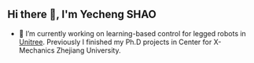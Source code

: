 ## Hi there 👋, I'm Yecheng SHAO

- 🔭 I’m currently working on learning-based control for legged robots in [Unitree](https://github.com/unitreerobotics/). Previously I finished my Ph.D projects in Center for X-Mechanics Zhejiang University.

<!--
**cyoahs/cyoahs** is a ✨ _special_ ✨ repository because its `README.md` (this file) appears on your GitHub profile.

Here are some ideas to get you started:
[![Cyoahs's WakaTime stats](https://github-readme-stats.vercel.app/api/wakatime?username=cyoahs)](https://github.com/anuraghazra/github-readme-stats)
- 🔭 I’m currently working on ...
- 🌱 I’m currently learning ...
- 👯 I’m looking to collaborate on ...
- 🤔 I’m looking for help with ...
- 💬 Ask me about ...
- 📫 How to reach me: ...
- 😄 Pronouns: ...
- ⚡ Fun fact: ...
-->
